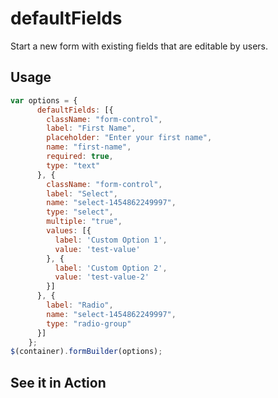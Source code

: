 # defaultFields
Start a new form with existing fields that are editable by users.

## Usage
```javascript
var options = {
      defaultFields: [{
        className: "form-control",
        label: "First Name",
        placeholder: "Enter your first name",
        name: "first-name",
        required: true,
        type: "text"
      }, {
        className: "form-control",
        label: "Select",
        name: "select-1454862249997",
        type: "select",
        multiple: "true",
        values: [{
          label: 'Custom Option 1',
          value: 'test-value'
        }, {
          label: 'Custom Option 2',
          value: 'test-value-2'
        }]
      }, {
        label: "Radio",
        name: "select-1454862249997",
        type: "radio-group"
      }]
    };
$(container).formBuilder(options);
```
## See it in Action
<p data-height="525" data-theme-id="22927" data-embed-version="2" data-slug-hash="pgxYEW" data-default-tab="js, result" data-user="sudharshan" class="codepen"></p>
